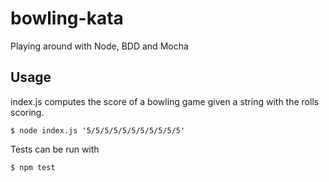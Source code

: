 bowling-kata
============

Playing around with Node, BDD and Mocha

Usage
-----

index.js computes the score of a bowling game given a string with the rolls scoring.

    $ node index.js '5/5/5/5/5/5/5/5/5/5/5'

Tests can be run with

    $ npm test
